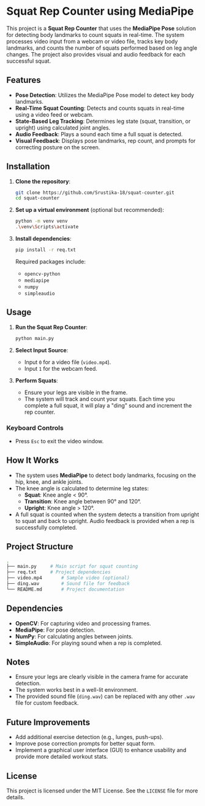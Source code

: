# Squat Rep Counter using MediaPipe

This project is a **Squat Rep Counter** that uses the **MediaPipe Pose** solution for detecting body landmarks to count squats in real-time. The system processes video input from a webcam or video file, tracks key body landmarks, and counts the number of squats performed based on leg angle changes. The project also provides visual and audio feedback for each successful squat.

## Features

- **Pose Detection**: Utilizes the MediaPipe Pose model to detect key body landmarks.
- **Real-Time Squat Counting**: Detects and counts squats in real-time using a video feed or webcam.
- **State-Based Leg Tracking**: Determines leg state (squat, transition, or upright) using calculated joint angles.
- **Audio Feedback**: Plays a sound each time a full squat is detected.
- **Visual Feedback**: Displays pose landmarks, rep count, and prompts for correcting posture on the screen.

## Installation

1. **Clone the repository**:
   ```bash
   git clone https://github.com/Srustika-18/squat-counter.git
   cd squat-counter
   ```

2. **Set up a virtual environment** (optional but recommended):
   ```bash
   python -m venv venv
   .\venv\Scripts\activate
   ```

3. **Install dependencies**:
   ```bash
   pip install -r req.txt
   ```

   Required packages include:
   - `opencv-python`
   - `mediapipe`
   - `numpy`
   - `simpleaudio`

## Usage

1. **Run the Squat Rep Counter**:
   ```bash
   python main.py
   ```

2. **Select Input Source**:
   - Input `0` for a video file (`video.mp4`).
   - Input `1` for the webcam feed.

3. **Perform Squats**:
   - Ensure your legs are visible in the frame.
   - The system will track and count your squats. Each time you complete a full squat, it will play a "ding" sound and increment the rep counter.

### Keyboard Controls

- Press `Esc` to exit the video window.

## How It Works

- The system uses **MediaPipe** to detect body landmarks, focusing on the hip, knee, and ankle joints.
- The knee angle is calculated to determine leg states:
  - **Squat**: Knee angle < 90°.
  - **Transition**: Knee angle between 90° and 120°.
  - **Upright**: Knee angle > 120°.
- A full squat is counted when the system detects a transition from upright to squat and back to upright. Audio feedback is provided when a rep is successfully completed.

## Project Structure

```bash
.
├── main.py		# Main script for squat counting
├── req.txt		# Project dependencies
├── video.mp4		# Sample video (optional)
├── ding.wav		# Sound file for feedback
└── README.md		# Project documentation
```

## Dependencies

- **OpenCV**: For capturing video and processing frames.
- **MediaPipe**: For pose detection.
- **NumPy**: For calculating angles between joints.
- **SimpleAudio**: For playing sound when a rep is completed.

## Notes

- Ensure your legs are clearly visible in the camera frame for accurate detection.
- The system works best in a well-lit environment.
- The provided sound file (`ding.wav`) can be replaced with any other `.wav` file for custom feedback.

## Future Improvements

- Add additional exercise detection (e.g., lunges, push-ups).
- Improve pose correction prompts for better squat form.
- Implement a graphical user interface (GUI) to enhance usability and provide more detailed workout stats.

## License

This project is licensed under the MIT License. See the `LICENSE` file for more details.
